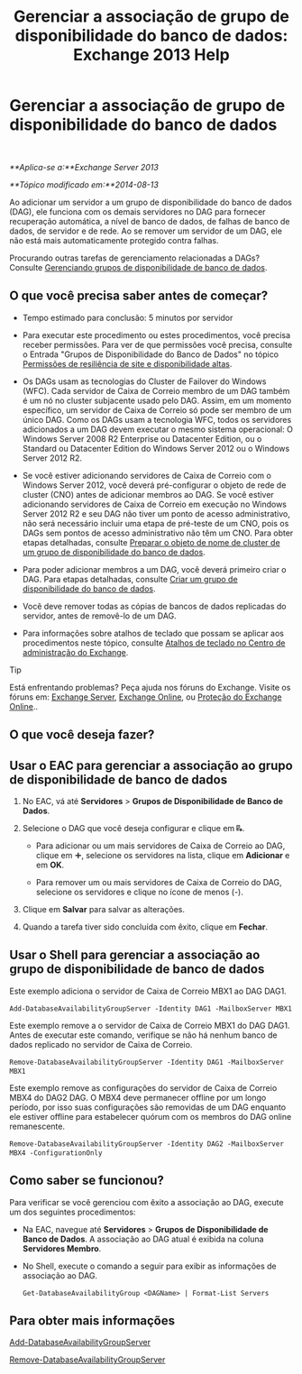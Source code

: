 ﻿---
title: 'Gerenciar a associação de grupo de disponibilidade do banco de dados: Exchange 2013 Help'
TOCTitle: Gerenciar a associação de grupo de disponibilidade do banco de dados
ms:assetid: fb2ea15e-96d5-4045-b75b-b0aa5fc60479
ms:mtpsurl: https://technet.microsoft.com/pt-br/library/Dd351278(v=EXCHG.150)
ms:contentKeyID: 50487041
ms.date: 05/22/2018
mtps_version: v=EXCHG.150
ms.translationtype: MT
---

# Gerenciar a associação de grupo de disponibilidade do banco de dados

 

_**Aplica-se a:**Exchange Server 2013_

_**Tópico modificado em:**2014-08-13_

Ao adicionar um servidor a um grupo de disponibilidade do banco de dados (DAG), ele funciona com os demais servidores no DAG para fornecer recuperação automática, a nível de banco de dados, de falhas de banco de dados, de servidor e de rede. Ao se remover um servidor de um DAG, ele não está mais automaticamente protegido contra falhas.

Procurando outras tarefas de gerenciamento relacionadas a DAGs? Consulte [Gerenciando grupos de disponibilidade de banco de dados](managing-database-availability-groups-exchange-2013-help.md).

## O que você precisa saber antes de começar?

  - Tempo estimado para conclusão: 5 minutos por servidor

  - Para executar este procedimento ou estes procedimentos, você precisa receber permissões. Para ver de que permissões você precisa, consulte o Entrada "Grupos de Disponibilidade do Banco de Dados" no tópico [Permissões de resiliência de site e disponibilidade altas](high-availability-and-site-resilience-permissions-exchange-2013-help.md).

  - Os DAGs usam as tecnologias do Cluster de Failover do Windows (WFC). Cada servidor de Caixa de Correio membro de um DAG também é um nó no cluster subjacente usado pelo DAG. Assim, em um momento específico, um servidor de Caixa de Correio só pode ser membro de um único DAG. Como os DAGs usam a tecnologia WFC, todos os servidores adicionados a um DAG devem executar o mesmo sistema operacional: O Windows Server 2008 R2 Enterprise ou Datacenter Edition, ou o Standard ou Datacenter Edition do Windows Server 2012 ou o Windows Server 2012 R2.

  - Se você estiver adicionando servidores de Caixa de Correio com o Windows Server 2012, você deverá pré-configurar o objeto de rede de cluster (CNO) antes de adicionar membros ao DAG. Se você estiver adicionando servidores de Caixa de Correio em execução no Windows Server 2012 R2 e seu DAG não tiver um ponto de acesso administrativo, não será necessário incluir uma etapa de pré-teste de um CNO, pois os DAGs sem pontos de acesso administrativo não têm um CNO. Para obter etapas detalhadas, consulte [Preparar o objeto de nome de cluster de um grupo de disponibilidade do banco de dados](pre-stage-the-cluster-name-object-for-a-database-availability-group-exchange-2013-help.md).

  - Para poder adicionar membros a um DAG, você deverá primeiro criar o DAG. Para etapas detalhadas, consulte [Criar um grupo de disponibilidade do banco de dados](create-a-database-availability-group-exchange-2013-help.md).

  - Você deve remover todas as cópias de bancos de dados replicadas do servidor, antes de removê-lo de um DAG.

  - Para informações sobre atalhos de teclado que possam se aplicar aos procedimentos neste tópico, consulte [Atalhos de teclado no Centro de administração do Exchange](keyboard-shortcuts-in-the-exchange-admin-center-exchange-online-protection-help.md).


> [!TIP]
> Está enfrentando problemas? Peça ajuda nos fóruns do Exchange. Visite os fóruns em: <A href="https://go.microsoft.com/fwlink/p/?linkid=60612">Exchange Server</A>, <A href="https://go.microsoft.com/fwlink/p/?linkid=267542">Exchange Online</A>, ou <A href="https://go.microsoft.com/fwlink/p/?linkid=285351">Proteção do Exchange Online</A>..



## O que você deseja fazer?

## Usar o EAC para gerenciar a associação ao grupo de disponibilidade de banco de dados

1.  No EAC, vá até **Servidores** \> **Grupos de Disponibilidade de Banco de Dados**.

2.  Selecione o DAG que você deseja configurar e clique em ![Gerenciar membros DAG](images/Dd351278.d567ae56-d6cd-4edb-ab67-ad8f7c58f337(EXCHG.150).gif "Gerenciar membros DAG").
    
      - Para adicionar ou um mais servidores de Caixa de Correio ao DAG, clique em ![Ícone Adicionar](images/JJ218640.c1e75329-d6d7-4073-a27d-498590bbb558(EXCHG.150).gif "Ícone Adicionar"), selecione os servidores na lista, clique em **Adicionar** e em **OK**.
    
      - Para remover um ou mais servidores de Caixa de Correio do DAG, selecione os servidores e clique no ícone de menos (-).

3.  Clique em **Salvar** para salvar as alterações.

4.  Quando a tarefa tiver sido concluída com êxito, clique em **Fechar**.

## Usar o Shell para gerenciar a associação ao grupo de disponibilidade de banco de dados

Este exemplo adiciona o servidor de Caixa de Correio MBX1 ao DAG DAG1.

    Add-DatabaseAvailabilityGroupServer -Identity DAG1 -MailboxServer MBX1

Este exemplo remove a o servidor de Caixa de Correio MBX1 do DAG DAG1. Antes de executar este comando, verifique se não há nenhum banco de dados replicado no servidor de Caixa de Correio.

    Remove-DatabaseAvailabilityGroupServer -Identity DAG1 -MailboxServer MBX1

Este exemplo remove as configurações do servidor de Caixa de Correio MBX4 do DAG2 DAG. O MBX4 deve permanecer offline por um longo período, por isso suas configurações são removidas de um DAG enquanto ele estiver offline para estabelecer quórum com os membros do DAG online remanescente.

    Remove-DatabaseAvailabilityGroupServer -Identity DAG2 -MailboxServer MBX4 -ConfigurationOnly

## Como saber se funcionou?

Para verificar se você gerenciou com êxito a associação ao DAG, execute um dos seguintes procedimentos:

  - Na EAC, navegue até **Servidores** \> **Grupos de Disponibilidade de Banco de Dados**. A associação ao DAG atual é exibida na coluna **Servidores Membro**.

  - No Shell, execute o comando a seguir para exibir as informações de associação ao DAG.
    
        Get-DatabaseAvailabilityGroup <DAGName> | Format-List Servers

## Para obter mais informações

[Add-DatabaseAvailabilityGroupServer](https://technet.microsoft.com/pt-br/library/dd298049\(v=exchg.150\))

[Remove-DatabaseAvailabilityGroupServer](https://technet.microsoft.com/pt-br/library/dd297956\(v=exchg.150\))

